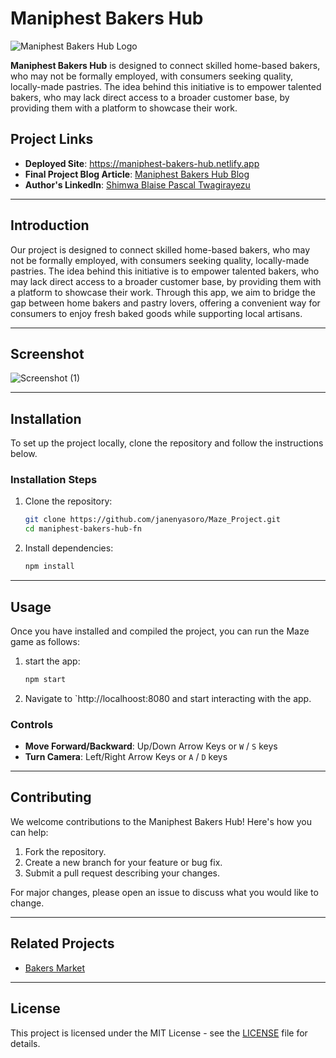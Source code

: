 # Maniphest Bakers Hub
![Maniphest Bakers Hub Logo](https://github.com/user-attachments/assets/61759b57-1084-4d6a-a900-03443be455eb)


**Maniphest Bakers Hub**  is designed to connect skilled home-based bakers, who may not be formally employed, with consumers seeking quality, locally-made pastries. The idea behind this initiative is to empower talented bakers, who may lack direct access to a broader customer base, by providing them with a platform to showcase their work.

## Project Links
- **Deployed Site**: https://maniphest-bakers-hub.netlify.app
- **Final Project Blog Article**: [Maniphest Bakers Hub Blog](https://medium.com/@bstwagir/maniphest-bakers-hub-82c3027a14d0)
- **Author's LinkedIn**: [Shimwa Blaise Pascal Twagirayezu](https://www.linkedin.com/in/bstwagir/)

---

## Introduction

Our project is designed to connect skilled home-based bakers, who may not be formally employed, with consumers seeking quality, locally-made pastries. The idea behind this initiative is to empower talented bakers, who may lack direct access to a broader customer base, by providing them with a platform to showcase their work. Through this app, we aim to bridge the gap between home bakers and pastry lovers, offering a convenient way for consumers to enjoy fresh baked goods while supporting local artisans.

---

## Screenshot

![Screenshot (1)](https://github.com/user-attachments/assets/ee33279d-b9a1-43a2-9036-d86eb2f204ac)


---

## Installation

To set up the project locally, clone the repository and follow the instructions below.

### Installation Steps

1. Clone the repository:
    ```bash
    git clone https://github.com/janenyasoro/Maze_Project.git
    cd maniphest-bakers-hub-fn
    ```
2. Install dependencies:
    ```bash
    npm install
    ```
---

## Usage

Once you have installed and compiled the project, you can run the Maze game as follows:

1. start the app:
    ```bash
    npm start
    ```

2. Navigate to `http://localhoost:8080 and start interacting with the app.

### Controls

- **Move Forward/Backward**: Up/Down Arrow Keys or `W` / `S` keys
- **Turn Camera**: Left/Right Arrow Keys or `A` / `D` keys

---

## Contributing

We welcome contributions to the Maniphest Bakers Hub! Here's how you can help:

1. Fork the repository.
2. Create a new branch for your feature or bug fix.
3. Submit a pull request describing your changes.

For major changes, please open an issue to discuss what you would like to change.

---

## Related Projects

- [Bakers Market](https://bakersmarket.co.uk)

---

## License

This project is licensed under the MIT License - see the [LICENSE](LICENSE) file for details.


